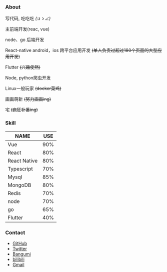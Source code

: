 ### About

写代码, 吃吃吃 _(:зゝ∠)_ 

主前端开发(reac, vue)

node、go 后端开发

React-native android，ios 跨平台应用开发 ~~(单人负责过超过180个页面的大型应用开发)~~

Flutter ~~(兴趣使然)~~

Node, python爬虫开发

Linux一般玩家 ~~(docker菜鸡)~~

画画萌新 ~~(努力画画ing)~~

宅  ~~(疯狂补番ing)~~



### Skill

NAME | USE 
|----|------|
Vue     | 90%
React   | 80%
React Native| 80%
Typescript| 70%
Mysql   | 85%
MongoDB | 80%
Redis   | 70%
node    | 70%
go      | 65%
Flutter | 40%


### Contact

* [GitHub](https://github.com/Beats0)
* [Twitter](https://twitter.com/Beats0Ling)
* [Bangumi](https://bangumi.tv/user/beats0)
* [bilibili](https://space.bilibili.com/598848)
* [Gmail](mailto:Beats01998@gmail.com)
